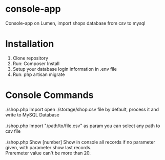 # console-app
Console-app on Lumen, import shops database from csv to mysql

<h1> Installation </h1>

1. Clone repository
2. Run: Composer Install
3. Setup your database login information in .env file
4. Run:  php artisan migrate

<h1> Console Commands </h1>
./shop.php Import  open ./storage/shop.csv file by default, process it and write to MySQL Database <br><br>
./shop.php Import "/path/to/file.csv" as param you can select any path to csv file <br><br>
./shop.php Show [number] Show in console all records if no parameter given, with parameter show last records.<br>Praremeter value can't be more than 20.<br>
